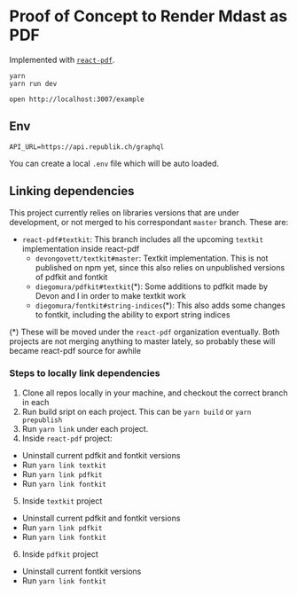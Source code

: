 # Proof of Concept to Render Mdast as PDF

Implemented with [`react-pdf`](https://github.com/diegomura/react-pdf).

```
yarn
yarn run dev

open http://localhost:3007/example
```

## Env

```
API_URL=https://api.republik.ch/graphql
```

You can create a local `.env` file which will be auto loaded.

## Linking dependencies

This project currently relies on libraries versions that are under development, or not merged to his correspondant `master` branch.
These are:

- `react-pdf#textkit`:  This branch includes all the upcoming `textkit` implementation inside react-pdf
  - `devongovett/textkit#master`: Textkit implementation. This is not published on npm yet, since this also relies on unpublished versions of pdfkit and fontkit
  - `diegomura/pdfkit#textkit`(*): Some additions to pdfkit made by Devon and I in order to make textkit work
  - `diegomura/fontkit#string-indices`(*): This also adds some changes to fontkit, including the ability to export string indices

(*) These will be moved under the `react-pdf` organization eventually. Both projects are not merging anything to master lately, so probably these will became react-pdf source for awhile

### Steps to locally link dependencies

1. Clone all repos locally in your machine, and checkout the correct branch in each
2. Run build sript on each project. This can be `yarn build` or `yarn prepublish`
3. Run `yarn link` under each project.
4. Inside `react-pdf` project:
  - Uninstall current pdfkit and fontkit versions
  - Run `yarn link textkit`
  - Run `yarn link pdfkit`
  - Run `yarn link fontkit`
5. Inside `textkit` project
  - Uninstall current pdfkit and fontkit versions
  - Run `yarn link pdfkit`
  - Run `yarn link fontkit`
6. Inside `pdfkit` project
  - Uninstall current fontkit versions
  - Run `yarn link fontkit`
